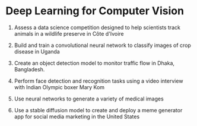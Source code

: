 # Deep Learning for Computer Vision

1. Assess a data science competition designed to help scientists track animals in a wildlife preserve in Côte d'Ivoire

2. Build and train a convolutional neural network to classify images of crop disease in Uganda

3. Create an object detection model to monitor traffic flow in Dhaka, Bangladesh.

4. Perform face detection and recognition tasks using a video interview with Indian Olympic boxer Mary Kom

5. Use neural networks to generate a variety of medical images

6. Use a stable diffusion model to create and deploy a meme generator app for social media marketing in the United States
